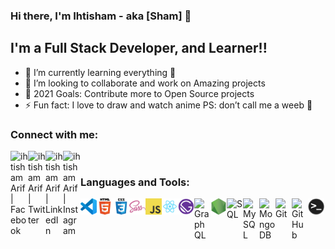 ### Hi there, I'm Ihtisham - aka [Sham] 👋

## I'm a Full Stack Developer, and Learner!!

- 🌱 I’m currently learning everything 🤣
- 👯 I’m looking to collaborate and work on Amazing projects
- 🥅 2021 Goals: Contribute more to Open Source projects
- ⚡ Fun fact: I love to draw and watch anime PS: don’t call me a weeb 🤣

### Connect with me:

[<img align="left" alt="ihtishamArif | Facebook" width="28px" src="https://img.icons8.com/plasticine/400/000000/facebook-new.png"/>][facebook]
[<img align="left" alt="ihtishamArif | Twitter" width="28px" src="https://img.icons8.com/plasticine/400/000000/twitter--v1.png"/>][twitter]
[<img align="left" alt="ihtishamArif | LinkedIn" width="28px" src="https://img.icons8.com/plasticine/400/000000/linkedin.png"/>][linkedin]
[<img align="left" alt="ihtishamArif | Instagram" width="28px" src="https://img.icons8.com/plasticine/400/000000/instagram-new.png"/>][instagram]

<br />

### Languages and Tools:

<img align="left" alt="Visual Studio Code" width="26px" src="https://raw.githubusercontent.com/github/explore/80688e429a7d4ef2fca1e82350fe8e3517d3494d/topics/visual-studio-code/visual-studio-code.png" />
<img align="left" alt="HTML5" width="26px" src="https://raw.githubusercontent.com/github/explore/80688e429a7d4ef2fca1e82350fe8e3517d3494d/topics/html/html.png" />
<img align="left" alt="CSS3" width="26px" src="https://raw.githubusercontent.com/github/explore/80688e429a7d4ef2fca1e82350fe8e3517d3494d/topics/css/css.png" />
<img align="left" alt="Sass" width="26px" src="https://raw.githubusercontent.com/github/explore/80688e429a7d4ef2fca1e82350fe8e3517d3494d/topics/sass/sass.png" />
<img align="left" alt="JavaScript" width="26px" src="https://raw.githubusercontent.com/github/explore/80688e429a7d4ef2fca1e82350fe8e3517d3494d/topics/javascript/javascript.png" />
<img align="left" alt="React" width="26px" src="https://raw.githubusercontent.com/github/explore/80688e429a7d4ef2fca1e82350fe8e3517d3494d/topics/react/react.png" />
<img align="left" alt="Gatsby" width="26px" src="https://raw.githubusercontent.com/github/explore/e94815998e4e0713912fed477a1f346ec04c3da2/topics/gatsby/gatsby.png" />
<img align="left" alt="GraphQL" width="26px" src="https://img.icons8.com/color/48/000000/graphql.png"/>
<img align="left" alt="Node.js" width="26px" src="https://raw.githubusercontent.com/github/explore/80688e429a7d4ef2fca1e82350fe8e3517d3494d/topics/nodejs/nodejs.png" />
<img align="left" alt="SQL" width="26px" src="https://img.icons8.com/color/48/000000/postgreesql.png" />
<img align="left" alt="MySQL" width="26px" src="https://img.icons8.com/color/48/000000/sql-database-administrators-group-skin-type-7.png" />
<img align="left" alt="MongoDB" width="26px" src="https://img.icons8.com/color/48/000000/mongodb.png" />
<img align="left" alt="Git" width="26px" src="https://img.icons8.com/ultraviolet/40/000000/compare-git.png" />
<img align="left" alt="GitHub" width="26px" src="https://img.icons8.com/fluent/48/000000/github.png" />
<img align="left" alt="Terminal" width="26px" src="https://raw.githubusercontent.com/github/explore/80688e429a7d4ef2fca1e82350fe8e3517d3494d/topics/terminal/terminal.png" />


[twitter]: https://twitter.com/ihtishamarif
[instagram]: https://instagram.com/ihtisham.arif
[linkedin]: https://www.linkedin.com/in/muhammad-ihtasham-arif-9976111a2/
[facebook]: https://www.facebook.com/ihtisham1211/
